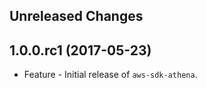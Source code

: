 Unreleased Changes
------------------

1.0.0.rc1 (2017-05-23)
------------------

* Feature - Initial release of `aws-sdk-athena`.

